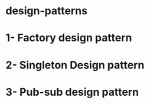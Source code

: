 # design-patterns
# 1- Factory design pattern
# 2- Singleton Design pattern
# 3- Pub-sub design pattern
